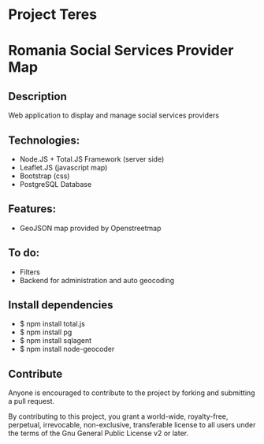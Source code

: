 # Project Teres

# Romania Social Services Provider Map

## Description

Web application to display and manage social services providers 

## Technologies:
- Node.JS + Total.JS Framework (server side)
- Leaflet.JS (javascript map)
- Bootstrap (css)
- PostgreSQL Database
 
## Features:
 - GeoJSON map provided by Openstreetmap

## To do:

- Filters
- Backend for administration and auto geocoding 

## Install dependencies

- $ npm install total.js
- $ npm install pg
- $ npm install sqlagent
- $ npm install node-geocoder

## Contribute
Anyone is encouraged to contribute to the project by forking and submitting a pull request.

By contributing to this project, you grant a world-wide, royalty-free, perpetual, irrevocable, non-exclusive, transferable license to all users under the terms of the Gnu General Public License v2 or later.
